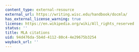 ```yaml
---
content_type: external-resource
external_url: https://writing.wisc.edu/handbook/docmla/
has_external_license_warning: true
license: https://en.wikipedia.org/wiki/All_rights_reserved
status: ''
title: MLA citations
uid: 94d476da-5b4d-4112-80c4-4e29675b3254
wayback_url: ''
---
```

